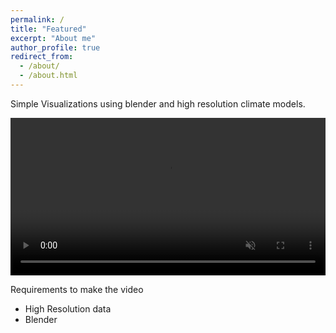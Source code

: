 ```yaml
---
permalink: /
title: "Featured"
excerpt: "About me"
author_profile: true
redirect_from:
  - /about/
  - /about.html
---
```


Simple Visualizations using blender and high resolution climate models.

<!-- <video width="500px" height="500px" autoplay>
  <source src="vid.mp4" type="video/mp4">
Your browser does not support the video tag.
</video> -->

<!-- <video width="500px" height="500px" controls="controls"/>
<source src="vid.mp4" type="video/mp4">
</video> -->

<div class="container">
  <div class="video">
    <video width=100% preload="auto" muted loop>
      <source src="vid.mp4" type="video/mp4">
      Your browser does not support the video tag.
    </video>
  </div>
</div>


Requirements to make the video
- High Resolution data
- Blender

